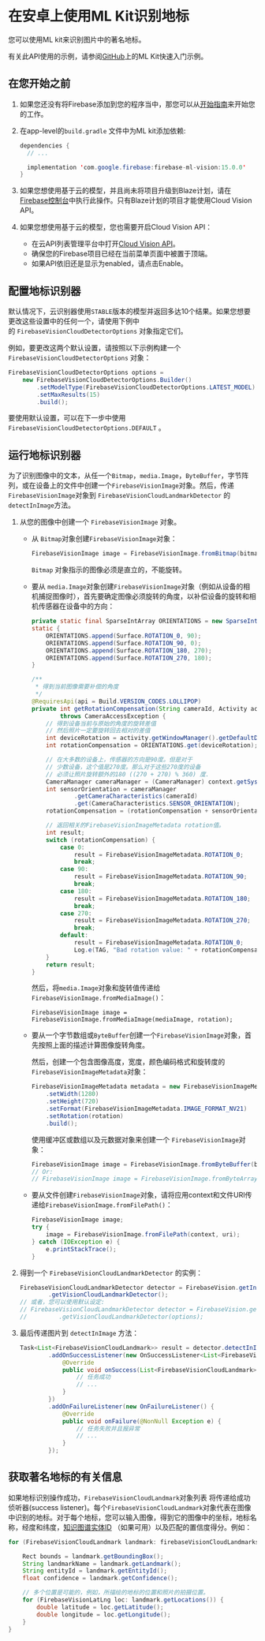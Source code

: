 # 在安卓上使用ML Kit识别地标

您可以使用ML kit来识别图片中的著名地标。

有关此API使用的示例，请参阅[GitHub](https://github.com/firebase/quickstart-android/tree/master/mlkit)上的ML Kit快速入门示例。

## 在您开始之前

1. 如果您还没有将Firebase添加到您的程序当中，那您可以从[开始指南](https://firebase.google.com/docs/android/setup)来开始您的工作。

2. 在app-level的`build.gradle` 文件中为ML kit添加依赖:

   ```java
   dependencies {
     // ...
   
     implementation 'com.google.firebase:firebase-ml-vision:15.0.0'
   }
   ```

3. 如果您想使用基于云的模型，并且尚未将项目升级到Blaze计划，请在[Firebase控制台](https://console.firebase.google.com/)中执行此操作。只有Blaze计划的项目才能使用Cloud Vision API。 

4. 如果您想使用基于云的模型，您也需要开启Cloud Vision API：

   - 在云API列表管理平台中打开[Cloud Vision API](https://console.cloud.google.com/apis/library/vision.googleapis.com/)。
   - 确保您的Firebase项目已经在当前菜单页面中被置于顶端。
   - 如果API依旧还是显示为enabled，请点击Enable。

## 配置地标识别器

默认情况下，云识别器使用`STABLE`版本的模型并返回多达10个结果。如果您想要更改这些设置中的任何一个，请使用下例中的 `FirebaseVisionCloudDetectorOptions` 对象指定它们。 

例如，要更改这两个默认设置，请按照以下示例构建一个`FirebaseVisionCloudDetectorOptions` 对象：

```java
FirebaseVisionCloudDetectorOptions options =
    new FirebaseVisionCloudDetectorOptions.Builder()
        .setModelType(FirebaseVisionCloudDetectorOptions.LATEST_MODEL)
        .setMaxResults(15)
        .build();
```

要使用默认设置，可以在下一步中使用`FirebaseVisionCloudDetectorOptions.DEFAULT` 。 

## 运行地标识别器

为了识别图像中的文本，从任一个`Bitmap`，`media.Image`，`ByteBuffer`，字节阵列，或在设备上的文件中创建一个`FirebaseVisionImage`对象。然后，传递`FirebaseVisionImage`对象到 `FirebaseVisionCloudLandmarkDetector` 的`detectInImage`方法。

1. 从您的图像中创建一个 `FirebaseVisionImage`  对象。

   - 从 `Bitmap`对象创建`FirebaseVisionImage`对象：

     ```java
     FirebaseVisionImage image = FirebaseVisionImage.fromBitmap(bitmap);
     ```

     `Bitmap` 对象指示的图像必须是直立的，不能旋转。 

   - 要从 `media.Image`对象创建`FirebaseVisionImage`对象（例如从设备的相机捕捉图像时），首先要确定图像必须旋转的角度，以补偿设备的旋转和相机传感器在设备中的方向： 

     ```java
     private static final SparseIntArray ORIENTATIONS = new SparseIntArray();
     static {
         ORIENTATIONS.append(Surface.ROTATION_0, 90);
         ORIENTATIONS.append(Surface.ROTATION_90, 0);
         ORIENTATIONS.append(Surface.ROTATION_180, 270);
         ORIENTATIONS.append(Surface.ROTATION_270, 180);
     }
     
     /**
      * 得到当前图像需要补偿的角度
      */
     @RequiresApi(api = Build.VERSION_CODES.LOLLIPOP)
     private int getRotationCompensation(String cameraId, Activity activity, Context context)
             throws CameraAccessException {
         // 得到设备当前与原始的角度的旋转差值
         // 然后照片一定要旋转回去相对的差值
         int deviceRotation = activity.getWindowManager().getDefaultDisplay().getRotation();
         int rotationCompensation = ORIENTATIONS.get(deviceRotation);
     
         // 在大多数的设备上，传感器的方向是90度。但是对于
         // 少数设备，这个值是270度。那么对于这些270度的设备
         // 必须让照片旋转额外的180 ((270 + 270) % 360) 度.
         CameraManager cameraManager = (CameraManager) context.getSystemService(CAMERA_SERVICE);
         int sensorOrientation = cameraManager
                 .getCameraCharacteristics(cameraId)
                 .get(CameraCharacteristics.SENSOR_ORIENTATION);
         rotationCompensation = (rotationCompensation + sensorOrientation + 270) % 360;
     
         // 返回相关的FirebaseVisionImageMetadata rotation值。
         int result;
         switch (rotationCompensation) {
             case 0:
                 result = FirebaseVisionImageMetadata.ROTATION_0;
                 break;
             case 90:
                 result = FirebaseVisionImageMetadata.ROTATION_90;
                 break;
             case 180:
                 result = FirebaseVisionImageMetadata.ROTATION_180;
                 break;
             case 270:
                 result = FirebaseVisionImageMetadata.ROTATION_270;
                 break;
             default:
                 result = FirebaseVisionImageMetadata.ROTATION_0;
                 Log.e(TAG, "Bad rotation value: " + rotationCompensation);
         }
         return result;
     }
     ```

     然后，将`media.Image`对象和旋转值传递给`FirebaseVisionImage.fromMediaImage()`： 

     ```
     FirebaseVisionImage image = FirebaseVisionImage.fromMediaImage(mediaImage, rotation);
     ```

   - 要从一个字节数组或`ByteBuffer`创建一个`FirebaseVisionImage`对象，首先按照上面的描述计算图像旋转角度。

     然后，创建一个包含图像高度，宽度，颜色编码格式和旋转度的`FirebaseVisionImageMetadata`对象：

     ```java
     FirebaseVisionImageMetadata metadata = new FirebaseVisionImageMetadata.Builder()
         .setWidth(1280)
         .setHeight(720)
         .setFormat(FirebaseVisionImageMetadata.IMAGE_FORMAT_NV21)
         .setRotation(rotation)
         .build();
     ```

     使用缓冲区或数组以及元数据对象来创建一个 `FirebaseVisionImage`对象： 

     ```java
     FirebaseVisionImage image = FirebaseVisionImage.fromByteBuffer(buffer, metadata);
     // Or: 
     // FirebaseVisionImage image = FirebaseVisionImage.fromByteArray(byteArray, metadata);
     ```

   - 要从文件创建`FirebaseVisionImage`对象，请将应用context和文件URI传递给`FirebaseVisionImage.fromFilePath()`： 

     ```java
     FirebaseVisionImage image;
     try {
         image = FirebaseVisionImage.fromFilePath(context, uri);
     } catch (IOException e) {
         e.printStackTrace();
     }
     ```

2. 得到一个 `FirebaseVisionCloudLandmarkDetector` 的实例：

   ```java
   FirebaseVisionCloudLandmarkDetector detector = FirebaseVision.getInstance()
           .getVisionCloudLandmarkDetector();
   // 或者，您可以使用默认设定:
   // FirebaseVisionCloudLandmarkDetector detector = FirebaseVision.getInstance()
   //         .getVisionCloudLandmarkDetector(options);
   ```

3. 最后传递图片到 `detectInImage` 方法：

   ```java
   Task<List<FirebaseVisionCloudLandmark>> result = detector.detectInImage(image)
           .addOnSuccessListener(new OnSuccessListener<List<FirebaseVisionCloudLandmark>>() {
               @Override
               public void onSuccess(List<FirebaseVisionCloudLandmark> firebaseVisionCloudLandmarks) {
                   // 任务成功
                   // ...
               }
           })
           .addOnFailureListener(new OnFailureListener() {
               @Override
               public void onFailure(@NonNull Exception e) {
                   // 任务失败并且报异常
                   // ...
               }
           });
   ```

## 获取著名地标的有关信息

如果地标识别操作成功，`FirebaseVisionCloudLandmark`对象列表 将传递给成功侦听器(success listener)。每个`FirebaseVisionCloudLandmark`对象代表在图像中识别的地标。对于每个地标，您可以输入图像，得到它的图像中的坐标，地标名称，经度和纬度，[知识图谱实体ID](https://developers.google.com/knowledge-graph/) （如果可用）以及匹配的置信度得分。例如： 

```java
for (FirebaseVisionCloudLandmark landmark: firebaseVisionCloudLandmarks) {

    Rect bounds = landmark.getBoundingBox();
    String landmarkName = landmark.getLandmark();
    String entityId = landmark.getEntityId();
    float confidence = landmark.getConfidence();

    // 多个位置是可能的，例如，所描绘的地标的位置和照片的拍摄位置。
    for (FirebaseVisionLatLng loc: landmark.getLocations()) {
        double latitude = loc.getLatitude();
        double longitude = loc.getLongitude();
    }
}
```